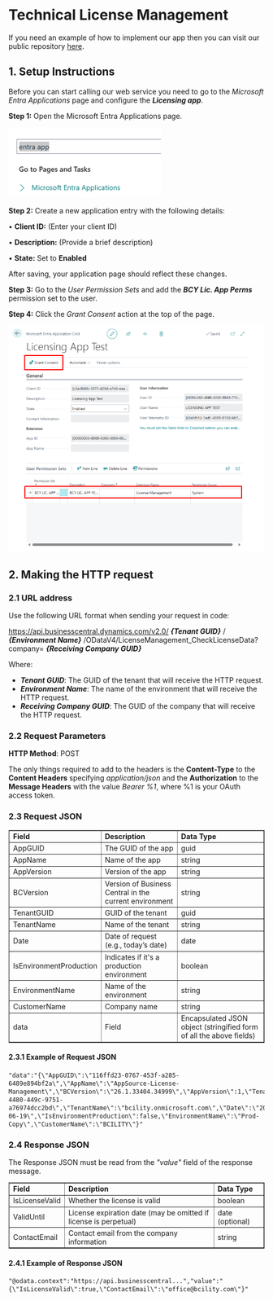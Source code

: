 # **Technical License Management**
If you need an example of how to implement our app then you can visit our public repository [here](https://github.com/BCILITY-DOO/AppSource-License-Management-Impl).

## **1. Setup Instructions**
Before you can start calling our web service you need to go to the *Microsoft Entra Applications* page and configure the ***Licensing app***.

**Step 1:** Open the Microsoft Entra Applications page.

![img](../../assets/Licensing/EntraApp.png)

**Step 2:** Create a new application entry with the following details:

• **Client ID:** (Enter your client ID)

• **Description:** (Provide a brief description)

• **State:** Set to **Enabled**

After saving, your application page should reflect these changes.

**Step 3:** Go to the *User Permission Sets* and add the ***BCY Lic. App Perms*** permission set to the user.

**Step 4:** Click the *Grant Consent* action at the top of the page.

![img](../../assets/Licensing/Permissions.png)

## **2. Making the HTTP request**

### **2.1 URL address**

Use the following URL format when sending your request in code: 

https://api.businesscentral.dynamics.com/v2.0/ ***{Tenant GUID}*** / ***{Environment Name}*** /ODataV4/LicenseManagement_CheckLicenseData?company= ***{Receiving Company GUID}*** 

Where:

- ***Tenant GUID***: The GUID of the tenant that will receive the HTTP request.
- ***Environment Name***: The name of the environment that will receive the HTTP request.
- ***Receiving Company GUID***: The GUID of the company that will receive the HTTP request.


### **2.2 Request Parameters**
**HTTP Method**: POST 

The only things required to add to the headers is the **Content-Type** to the **Content Headers** specifying *application/json* and the **Authorization** to the **Message Headers** with the value *Bearer %1*, where %1 is your OAuth access token.

### **2.3 Request JSON**
<div align='center'>
<table border='1'>
    <tbody>
        <tr>
            <td><b>Field</b></td>
            <td><b>Description</b></td>
            <td><b>Data Type</b></td>
        </tr>
        <tr>
            <td>AppGUID</td>
            <td>The GUID of the app</td>
            <td>guid</td>
        </tr>
        <tr>
            <td>AppName</td>
            <td>Name of the app</td>
            <td>string</td>
        </tr>
        <tr>
            <td>AppVersion</td>
            <td>Version of the app</td>
            <td>string</td>
        </tr>
        <tr>
            <td>BCVersion</td>
            <td>Version of Business Central in the current environment</td>
            <td>string</td>
        </tr>
        <tr>
            <td>TenantGUID</td>
            <td>GUID of the tenant</td>
            <td>guid</td>
        </tr>
        <tr>
            <td>TenantName</td>
            <td>Name of the tenant</td>
            <td>string</td>
        </tr>
        <tr>
            <td>Date</td>
            <td>Date of request (e.g., today’s date)</td>
            <td>date</td>
        </tr>
        <tr>
            <td>IsEnvironmentProduction</td>
            <td>Indicates if it's a production environment</td>
            <td>boolean</td>
        </tr>
        <tr>
            <td>EnvironmentName</td>
            <td>Name of the environment</td>
            <td>string</td>
        </tr>
        <tr>
            <td>CustomerName</td>
            <td>Company name</td>
            <td>string</td>
        </tr>
        <tr>
            <td>data</td>
            <td>Field</td>
            <td>Encapsulated JSON object (stringified form of all the above fields)</td>
        </tr>
    </tbody>
</table>
</div>

#### **2.3.1 Example of Request JSON**

    "data":"{\"AppGUID\":\"116ffd23-0767-453f-a285-6489e894bf2a\",\"AppName\":\"AppSource-License-Management\",\"BCVersion\":\"26.1.33404.34999\",\"AppVersion\":1,\"TenantGUID\":\"383141b2-4480-449c-9751-a76974dcc2bd\",\"TenantName\":\"bcility.onmicrosoft.com\",\"Date\":\"2025-06-19\",\"IsEnvironmentProduction\":false,\"EnvironmentName\":\"Prod-Copy\",\"CustomerName\":\"BCILITY\"}"


### **2.4 Response JSON**
The Response JSON must be read from the *"value"* field of the response message.

<div align='center'>
<table border='1'>
    <tbody>
        <tr>
            <td><b>Field</b></td>
            <td><b>Description</b></td>
            <td><b>Data Type</b></td>
        </tr>
        <tr>
            <td>IsLicenseValid</td>
            <td>Whether the license is valid</td>
            <td>boolean</td>
        </tr>
        <tr>
            <td>ValidUntil</td>
            <td>License expiration date (may be omitted if license is perpetual)</td>
            <td>date (optional)</td>
        </tr>
        <tr>
            <td>ContactEmail</td>
            <td>Contact email from the company information</td>
            <td>string</td>
        </tr>
    </tbody>
</table>
</div>

#### **2.4.1 Example of Response JSON**

    "@odata.context":"https://api.businesscentral...","value":"{\"IsLicenseValid\":true,\"ContactEmail\":\"office@bcility.com\"}"
